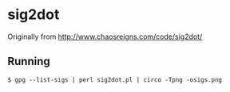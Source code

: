 # sig2dot
Originally from http://www.chaosreigns.com/code/sig2dot/

## Running
```
$ gpg --list-sigs | perl sig2dot.pl | circo -Tpng -osigs.png
```
